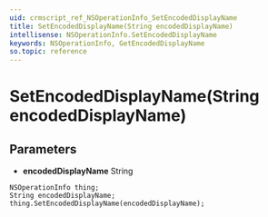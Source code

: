 ```yaml
---
uid: crmscript_ref_NSOperationInfo_SetEncodedDisplayName
title: SetEncodedDisplayName(String encodedDisplayName)
intellisense: NSOperationInfo.SetEncodedDisplayName
keywords: NSOperationInfo, GetEncodedDisplayName
so.topic: reference
---
```


# SetEncodedDisplayName(String encodedDisplayName)

## Parameters

* **encodedDisplayName** String

```crmscript
NSOperationInfo thing;
String encodedDisplayName;
thing.SetEncodedDisplayName(encodedDisplayName);
```

